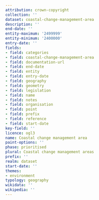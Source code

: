 ```yaml
---
attribution: crown-copyright
collection: ''
dataset: coastal-change-management-area
description: ''
end-date: ''
entity-maximum: '2499999'
entity-minimum: '2400000'
entry-date: ''
fields:
- field: categories
- field: coastal-change-management-area
- field: documentation-url
- field: end-date
- field: entity
- field: entry-date
- field: geography
- field: geometry
- field: legislation
- field: name
- field: notes
- field: organisation
- field: point
- field: prefix
- field: reference
- field: start-date
key-field: ''
licence: ogl3
name: Coastal change management area
paint-options: ''
phase: prioritised
plural: Coastal change management areas
prefix: ''
realm: dataset
start-date: ''
themes:
- environment
typology: geography
wikidata: ''
wikipedia: ''
---
```

